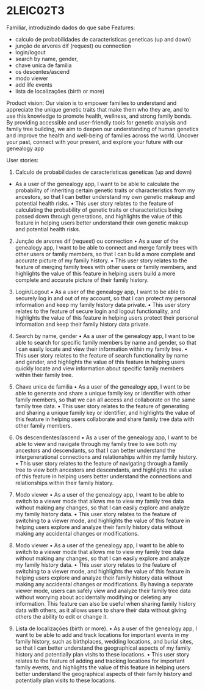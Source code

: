 # 2LEIC02T3
Familiar, introduzindo dados do que sabe
Features:
- calculo de probabilidades de caracteristicas geneticas  (up and down)
- junção de arvores dif (request) ou connection 
- login/logout
- search by name, gender, 
- chave unica de familia
- os descentes/ascend
- modo viewer
- add life events
- lista de localizações (birth or more)

Product vision:
  Our vision is to empower families to understand and appreciate the unique genetic traits that make them who they are, and to use this knowledge to promote health, wellness, and strong family bonds. By providing accessible and user-friendly tools for genetic analysis and family tree building, we aim to deepen our understanding of human genetics and improve the health and well-being of families across the world.
  Uncover your past, connect with your present, and explore your future with our genealogy app

User stories:
1.	Calculo de probabilidades de caracteristicas geneticas (up and down)
-	As a user of the genealogy app, I want to be able to calculate the probability of inheriting certain genetic traits or characteristics from my ancestors, so that I can better understand my own genetic makeup and potential health risks.
•	This user story relates to the feature of calculating the probability of genetic traits or characteristics being passed down through generations, and highlights the value of this feature in helping users better understand their own genetic makeup and potential health risks.

2.	Junção de arvores dif (request) ou connection
•	As a user of the genealogy app, I want to be able to connect and merge family trees with other users or family members, so that I can build a more complete and accurate picture of my family history.
•	This user story relates to the feature of merging family trees with other users or family members, and highlights the value of this feature in helping users build a more complete and accurate picture of their family history.

3.	Login/Logout
•	As a user of the genealogy app, I want to be able to securely log in and out of my account, so that I can protect my personal information and keep my family history data private.
•	This user story relates to the feature of secure login and logout functionality, and highlights the value of this feature in helping users protect their personal information and keep their family history data private.

4.	Search by name, gender
•	As a user of the genealogy app, I want to be able to search for specific family members by name and gender, so that I can easily locate and view their information within my family tree.
•	This user story relates to the feature of search functionality by name and gender, and highlights the value of this feature in helping users quickly locate and view information about specific family members within their family tree.

5.	Chave unica de familia
•	As a user of the genealogy app, I want to be able to generate and share a unique family key or identifier with other family members, so that we can all access and collaborate on the same family tree data.
•	This user story relates to the feature of generating and sharing a unique family key or identifier, and highlights the value of this feature in helping users collaborate and share family tree data with other family members.

6.	Os descendentes/ascend
•	As a user of the genealogy app, I want to be able to view and navigate through my family tree to see both my ancestors and descendants, so that I can better understand the intergenerational connections and relationships within my family history.
•	This user story relates to the feature of navigating through a family tree to view both ancestors and descendants, and highlights the value of this feature in helping users better understand the connections and relationships within their family history.

7.	Modo viewer
•	As a user of the genealogy app, I want to be able to switch to a viewer mode that allows me to view my family tree data without making any changes, so that I can easily explore and analyze my family history data.
•	This user story relates to the feature of switching to a viewer mode, and highlights the value of this feature in helping users explore and analyze their family history data without making any accidental changes or modifications.

8. Modo viewer
• As a user of the genealogy app, I want to be able to switch to a viewer mode that allows me to view my family tree data without making any changes, so that I can easily explore and analyze my family history data. 
• This user story relates to the feature of switching to a viewer mode, and highlights the value of this feature in helping users explore and analyze their family history data without making any accidental changes or modifications. By having a separate viewer mode, users can safely view and analyze their family tree data without worrying about accidentally modifying or deleting any information. This feature can also be useful when sharing family history data with others, as it allows users to share their data without giving others the ability to edit or change it.

9. Lista de localizações (birth or more). 
• As a user of the genealogy app, I want to be able to add and track locations for important events in my family history, such as birthplaces, wedding locations, and burial sites, so that I can better understand the geographical aspects of my family history and potentially plan visits to these locations.
• This user story relates to the feature of adding and tracking locations for important family events, and highlights the value of this feature in helping users better understand the geographical aspects of their family history and potentially plan visits to these locations.

